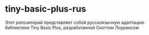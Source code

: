# tiny-basic-plus-rus
Этот репозиторий представляет собой русскоязычную адаптацию библиотеки Tiny Basic Plus, разработанной Скоттом Лоуренсом
